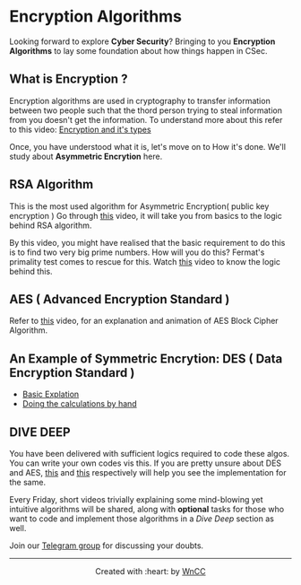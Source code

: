 # Encryption Algorithms

Looking forward to explore **Cyber Security**? Bringing to you **Encryption Algorithms** to lay some foundation about how things happen in CSec.

## What is Encryption ?
Encryption algorithms are used in cryptography to transfer information between two people such that the thord person trying to steal information from you doesn't get the information.
To understand more about this refer to this video: [Encryption and it's types](https://www.youtube.com/watch?v=AQDCe585Lnc)

Once, you have understood what it is, let's move on to How it's done. We'll study about **Asymmetric Encrytion** here. 


## RSA Algorithm
This is the most used algorithm for Asymmetric Encryption( public key encryption )
Go through [this](https://www.youtube.com/watch?v=wXB-V_Keiu8) video,
it will take you from basics to the logic behind RSA algorithm.

By this video, you might have realised that the basic requirement to do this is to find two very big prime numbers. How will you do this?
Fermat's primality test comes to rescue for this. Watch [this](https://www.youtube.com/watch?v=oUMotDWVLpw) video to know the logic behind this.


## AES ( Advanced Encryption Standard )
Refer to [this](https://www.youtube.com/watch?v=lnKPoWZnNNM) video, for an explanation and animation of AES Block Cipher Algorithm.



## An Example of **Symmetric Encrytion**: DES ( Data Encryption Standard )
- [Basic Explation](https://www.youtube.com/watch?v=3BZRBfhpIb0)
- [Doing the calculations by hand](https://www.youtube.com/watch?v=Sy0sXa73PZA&t=536s)

## DIVE DEEP
You have been delivered with sufficient logics required to code these algos. You can write your own codes vis this.
If you are pretty unsure about DES and AES, [this](https://www.youtube.com/watch?v=DGWpU4fHNAA&t=191s) and [this](https://www.youtube.com/watch?v=0quqUtrEWk8&t=8s) respectively will help you see the implementation for the same.


Every Friday, short videos trivially explaining some mind-blowing yet intuitive algorithms will be shared, along with **optional**  tasks for those who want to code and implement those algorithms in a *Dive Deep* section as well.

Join our [Telegram group](https://t.me/joinchat/Go8oWRUqXsSufvCA75qMUQ) for discussing your doubts.

***

<p align="center">Created with :heart: by <a href="https://www.wncc-iitb.org/">WnCC</a></p>

